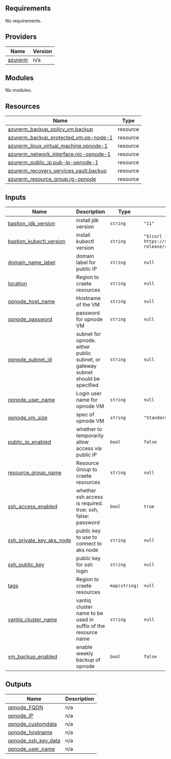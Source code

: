 ## Requirements

No requirements.

## Providers

| Name | Version |
|------|---------|
| <a name="provider_azurerm"></a> [azurerm](#provider\_azurerm) | n/a |

## Modules

No modules.

## Resources

| Name | Type |
|------|------|
| [azurerm_backup_policy_vm.backup](https://registry.terraform.io/providers/hashicorp/azurerm/latest/docs/resources/backup_policy_vm) | resource |
| [azurerm_backup_protected_vm.op-node-1](https://registry.terraform.io/providers/hashicorp/azurerm/latest/docs/resources/backup_protected_vm) | resource |
| [azurerm_linux_virtual_machine.opnode-1](https://registry.terraform.io/providers/hashicorp/azurerm/latest/docs/resources/linux_virtual_machine) | resource |
| [azurerm_network_interface.nic-opnode-1](https://registry.terraform.io/providers/hashicorp/azurerm/latest/docs/resources/network_interface) | resource |
| [azurerm_public_ip.pub-ip-opnode-1](https://registry.terraform.io/providers/hashicorp/azurerm/latest/docs/resources/public_ip) | resource |
| [azurerm_recovery_services_vault.backup](https://registry.terraform.io/providers/hashicorp/azurerm/latest/docs/resources/recovery_services_vault) | resource |
| [azurerm_resource_group.rg-opnode](https://registry.terraform.io/providers/hashicorp/azurerm/latest/docs/resources/resource_group) | resource |

## Inputs

| Name | Description | Type | Default | Required |
|------|-------------|------|---------|:--------:|
| <a name="input_bastion_jdk_version"></a> [bastion\_jdk\_version](#input\_bastion\_jdk\_version) | install jdk version | `string` | `"11"` | no |
| <a name="input_bastion_kubectl_version"></a> [bastion\_kubectl\_version](#input\_bastion\_kubectl\_version) | install kubectl version | `string` | `"$(curl -s https://storage.googleapis.com/kubernetes-release/release/stable.txt)"` | no |
| <a name="input_domain_name_label"></a> [domain\_name\_label](#input\_domain\_name\_label) | domain label for public IP | `string` | `null` | no |
| <a name="input_location"></a> [location](#input\_location) | Region to craete resources | `string` | `null` | no |
| <a name="input_opnode_host_name"></a> [opnode\_host\_name](#input\_opnode\_host\_name) | Hostname of the VM | `string` | `null` | no |
| <a name="input_opnode_password"></a> [opnode\_password](#input\_opnode\_password) | password for opnode VM | `string` | `null` | no |
| <a name="input_opnode_subnet_id"></a> [opnode\_subnet\_id](#input\_opnode\_subnet\_id) | subnet for opnode. either public subnet, or gateway subnet should be specified | `string` | `null` | no |
| <a name="input_opnode_user_name"></a> [opnode\_user\_name](#input\_opnode\_user\_name) | Login user name for opnode VM | `string` | `null` | no |
| <a name="input_opnode_vm_size"></a> [opnode\_vm\_size](#input\_opnode\_vm\_size) | spec of opnode VM | `string` | `"Standard_B2s"` | no |
| <a name="input_public_ip_enabled"></a> [public\_ip\_enabled](#input\_public\_ip\_enabled) | whether to temporarily allow access via public IP | `bool` | `false` | no |
| <a name="input_resource_group_name"></a> [resource\_group\_name](#input\_resource\_group\_name) | Resource Group to craete resources | `string` | `null` | no |
| <a name="input_ssh_access_enabled"></a> [ssh\_access\_enabled](#input\_ssh\_access\_enabled) | whether ssh access is required. true: ssh, false: password | `bool` | `true` | no |
| <a name="input_ssh_private_key_aks_node"></a> [ssh\_private\_key\_aks\_node](#input\_ssh\_private\_key\_aks\_node) | public key to use to connect to aks node | `string` | `null` | no |
| <a name="input_ssh_public_key"></a> [ssh\_public\_key](#input\_ssh\_public\_key) | public key for ssh login | `string` | `null` | no |
| <a name="input_tags"></a> [tags](#input\_tags) | Region to craete resources | `map(string)` | `null` | no |
| <a name="input_vantiq_cluster_name"></a> [vantiq\_cluster\_name](#input\_vantiq\_cluster\_name) | vantiq cluster name to be used in suffix of the resource name | `string` | `null` | no |
| <a name="input_vm_backup_enabled"></a> [vm\_backup\_enabled](#input\_vm\_backup\_enabled) | enable weekly backup of opnode | `bool` | `false` | no |

## Outputs

| Name | Description |
|------|-------------|
| <a name="output_opnode_FQDN"></a> [opnode\_FQDN](#output\_opnode\_FQDN) | n/a |
| <a name="output_opnode_IP"></a> [opnode\_IP](#output\_opnode\_IP) | n/a |
| <a name="output_opnode_customdata"></a> [opnode\_customdata](#output\_opnode\_customdata) | n/a |
| <a name="output_opnode_hostname"></a> [opnode\_hostname](#output\_opnode\_hostname) | n/a |
| <a name="output_opnode_ssh_key_data"></a> [opnode\_ssh\_key\_data](#output\_opnode\_ssh\_key\_data) | n/a |
| <a name="output_opnode_user_name"></a> [opnode\_user\_name](#output\_opnode\_user\_name) | n/a |
